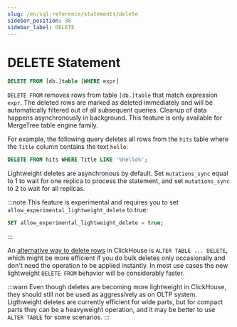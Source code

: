 ```yaml
---
slug: /en/sql-reference/statements/delete
sidebar_position: 36
sidebar_label: DELETE
---
```


# DELETE Statement

``` sql
DELETE FROM [db.]table [WHERE expr]
```

`DELETE FROM` removes rows from table `[db.]table` that match expression `expr`. The deleted rows are marked as deleted immediately and will be automatically filtered out of all subsequent queries. Cleanup of data happens asynchronously in background. This feature is only available for MergeTree table engine family.

For example, the following query deletes all rows from the `hits` table where the `Title` column contains the text `hello`:

```sql
DELETE FROM hits WHERE Title LIKE '%hello%';
```

Lightweight deletes are asynchronous by default. Set `mutations_sync` equal to 1 to wait for one replica to process the statement, and set `mutations_sync` to 2 to wait for all replicas.

:::note
This feature is experimental and requires you to set `allow_experimental_lightweight_delete` to true:

```sql
SET allow_experimental_lightweight_delete = true;
```

:::

An [alternative way to delete rows](./alter/delete.md) in ClickHouse is `ALTER TABLE ... DELETE`, which might be more efficient if you do bulk deletes only occasionally and don't need the operation to be applied instantly. In most use cases the new lightweight `DELETE FROM` behavior will be considerably faster.

:::warn
Even though deletes are becoming more lightweight in ClickHouse, they should still not be used as aggressively as on OLTP system. Ligthweight deletes are currently efficient for wide parts, but for compact parts they can be a heavyweight operation, and it may be better to use `ALTER TABLE` for some scenarios.
:::

